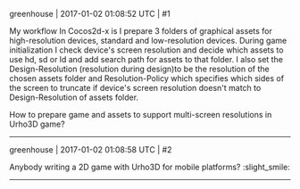 greenhouse | 2017-01-02 01:08:52 UTC | #1

My workflow In Cocos2d-x is I prepare 3 folders of graphical assets for high-resolution devices, standard and low-resolution devices.
During game initialization I check device's screen resolution and decide which assets to use hd, sd or ld and add search path for assets to that folder.
I also set the Design-Resolution (resolution during design)to be the resolution of the chosen assets folder and Resolution-Policy which specifies which sides of the screen to truncate if device's screen resolution doesn't match to Design-Resolution of assets folder.

How to prepare game and assets to support multi-screen resolutions in Urho3D game?

-------------------------

greenhouse | 2017-01-02 01:08:58 UTC | #2

Anybody writing a 2D game with Urho3D for mobile platforms? :slight_smile:

-------------------------

